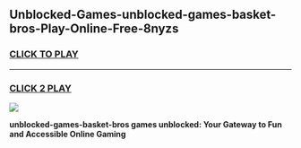 
## Unblocked-Games-unblocked-games-basket-bros-Play-Online-Free-8nyzs
<h3>
<a href="https://premium76.site?title=unblocked-games-basket-bros&ref=26A">CLICK TO PLAY</a></h3>
<hr>

<h3>
<a href="https://premium76.site?title=unblocked-games-basket-bros&ref=26A">CLICK 2 PLAY</a>
  
</h3>

<a href="https://premium76.site?title=unblocked-games-basket-bros&ref=26A"><img src="https://clearcache.store/games.png"></a>


**unblocked-games-basket-bros games unblocked: Your Gateway to Fun and Accessible Online Gaming**
